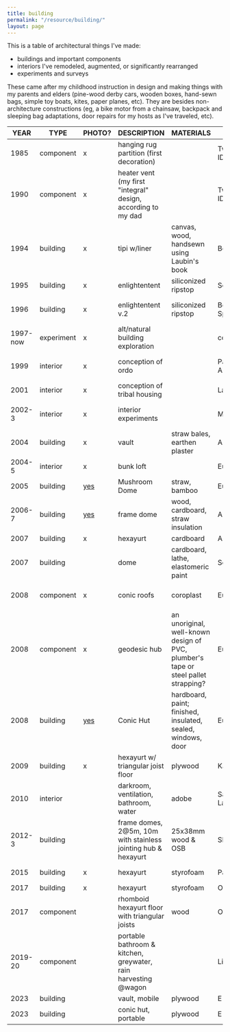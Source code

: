 ```yaml
---
title: building
permalink: "/resource/building/"
layout: page
---
```


This is a table of architectural things I've made:

- buildings and important components
- interiors I've remodeled, augmented, or significantly rearranged
- experiments and surveys

These came after my childhood instruction in design and making things with my parents and elders (pine-wood derby cars, wooden boxes, hand-sewn bags, simple toy boats, kites, paper planes, etc). They are besides non-architecture constructions (eg, a bike motor from a chainsaw, backpack and sleeping bag adaptations, door repairs for my hosts as I've traveled, etc).

|YEAR|TYPE|PHOTO?|DESCRIPTION|MATERIALS|CITY|LOCATION|PEOPLE|
| --- | --- | --- | --- | --- | --- | --- | --- |
|1985|component|x|hanging rug partition (first decoration)||Twin Falls, ID|Maple Street|John, LouAnn, & Paul Durham|
|1990|component|x|heater vent (my first "integral" design, according to my dad||Twin Falls, ID|Maple Street|John, Jennifer|
|1994|building|x|tipi w/liner|canvas, wood, handsewn using Laubin's book|Boise||Mir S, Christopher F, Sevita,|
|1995|building|x|enlightentent|siliconized ripstop|Seattle|||
|1996|building|x|enlightentent v.2|siliconized ripstop|Borrego Springs, CA||Jack Stephenson of Warmlite Gear RIP|
|1997-now|experiment|x|alt/natural building exploration||communities|worldwide|John Cruikshank RIP|
|1999|interior|x|conception of ordo||Patagonia, AZ|Tree of Life|Frederic Patenaude, Gabriel Cousens|
|2001|interior|x|conception of tribal housing||Las Vegas|The Space|Micha Grainger|
|2002-3|interior|x|interior experiments||Montreal|Caroline's, St Denis|Frederic Patenaude, Caroline|
|2004|building|x|vault|straw bales, earthen plaster|Ashland||David Ward/ASET|
|2004-5|interior|x|bunk loft||Eugene|Gooble Dell|Adrian|
|2005|building|[yes](https://andrewdurham.shutterfly.com)|Mushroom Dome|straw, bamboo|Eugene|Maitreya EcoVillage|Rob Bolman, Harold|
|2006-7|building|[yes](https://andrewdurham.shutterfly.com)|frame dome|wood, cardboard, straw insulation|Ashland||Crea Egan, Harold|
|2007|building|x|hexayurt|cardboard |Ashland||Christine|
|2007|building||dome|cardboard, lathe, elastomeric paint|Seattle|U District|Brian S|
|2008|component|x|conic roofs|coroplast |Eugene|Maitreya Dome Village|Harold, Melanie Rios|
|2008|component|x|geodesic hub|an unoriginal, well-known design of PVC, plumber's tape or steel pallet strapping?|Eugene|Maitreya|Harold, replicated by Backyard Domes/Community Supported Shelter|
|2008|building|[yes](https://andrewdurham.shutterfly.com)|Conic Hut|hardboard, paint; finished, insulated, sealed, windows, door|Eugene|Maitreya, Erik's,____|Harold, Erik, Lyssa, Jamie, John|
|2009|building|x|hexayurt w/ triangular joist floor|plywood|Kansas City|Troost|Daniel, Les|
|2010|interior||darkroom, ventilation, bathroom, water|adobe|San Marcos La Laguna|Guatemala|Niels, Sandro, Tom|
|2012-3|building||frame domes, 2@5m, 10m with stainless jointing hub & hexayurt|25x38mm wood & OSB|Skattungbyn|Sweden|Johan Jarlind, John & ____|
|2015|building|x|hexayurt|styrofoam|Paris|France|M Richter, V Bouchard|
|2017|building|x|hexayurt|styrofoam|Orgiva|Spain|TomTom|
|2017|component||rhomboid hexayurt floor with triangular joists|wood|Orgiva|Spain|TomTom|
|2019-20|component||portable bathroom & kitchen, greywater, rain harvesting @wagon||Litosice|Czech Repubic|Pavel, Honza & , Jaroslav & Jana|
|2023|building||vault, mobile|plywood|E||BW|
|2023|building||conic hut, portable|plywood|E||R&K|


